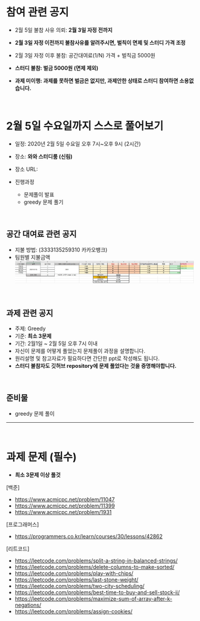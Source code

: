 # 참여 관련 공지
- 2월 5일 불참 사유 의뢰: **2월 3일 자정 전까지**
- **2월 3일 자정 이전까지 불참사유를 알려주시면, 벌칙이 면제 및 스터디 가격 조정**
- 2월 3일 자정 이후 불참: 공간대여료(1/N) 가격 + 벌칙금 5000원

- **스터디 불참: 벌금 5000원 (면제 제외)**
- **과제 미이행: 과제를 못하면 벌금은 없지만, 과제안한 상태로 스터디 참여하면 소용없습니다.**

<br>

# 2월 5일 수요일까지 스스로 풀어보기
- 일정: 2020년 2월 5일 수요일 오후 7시~오후 9시 (2시간)
- 장소: **와와 스터디룸 (신림)**
- 장소 URL: 

- 진행과정
  - 문제풀이 발표
  - greedy 문제 풀기
<br>

## 공간 대여료 관련 공지
- 지불 방법: (3333135259310 카카오뱅크)
- 팀원별 지불금액
![ex_screenshot](./0205_pay.JPG)

<br>

## 과제 관련 공지
- 주제: Greedy
- 기준: **최소 3문제**
- 기간: 2월1일 ~ 2월 5일 오후 7시 이내
- 자신이 문제를 어떻게 풀었는지 문제풀이 과정을 설명합니다.
- 원리설명 및 참고자료가 필요하다면 간단한 ppt로 작성해도 됩니다.
- **스터디 불참자도 깃허브 repository에 문제 풀었다는 것을 증명해야합니다.**

<br>

## 준비물
- greedy 문제 풀이

<hr>
<br>

# 과제 문제 (필수)
- **최소 3문제 이상 풀것**

[백준]
- https://www.acmicpc.net/problem/11047
- https://www.acmicpc.net/problem/11399
- https://www.acmicpc.net/problem/1931

[프로그래머스]
- https://programmers.co.kr/learn/courses/30/lessons/42862

[리트코드]
- https://leetcode.com/problems/split-a-string-in-balanced-strings/
- https://leetcode.com/problems/delete-columns-to-make-sorted/
- https://leetcode.com/problems/play-with-chips/
- https://leetcode.com/problems/last-stone-weight/
- https://leetcode.com/problems/two-city-scheduling/
- https://leetcode.com/problems/best-time-to-buy-and-sell-stock-ii/
- https://leetcode.com/problems/maximize-sum-of-array-after-k-negations/
- https://leetcode.com/problems/assign-cookies/

<BR>
